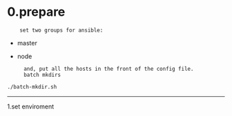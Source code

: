 0.prepare 
===
		set two groups for ansible:
* master 
* node

		and, put all the hosts in the front of the config file. 
		batch mkdirs		
```sh
./batch-mkdir.sh
```

---
1.set enviroment 
